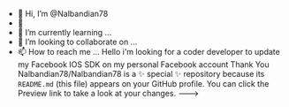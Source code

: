 - 👋 Hi, I’m @Nalbandian78
- 👀 
- 🌱 I’m currently learning ...
- 💞️ I’m looking to collaborate on ...
- 📫 How to reach me ...
Hello i'm looking for a coder developer to update my Facebook IOS SDK on my personal Facebook account Thank You
Nalbandian78/Nalbandian78 is a ✨ special ✨ repository because its `README.md` (this file) appears on your GitHub profile.
You can click the Preview link to take a look at your changes.
--->
